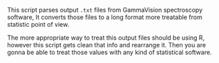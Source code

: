 This script parses output `.txt` files from GammaVision spectroscopy software, It converts those files to a long format more treatable from statistic point of view.

The more appropriate way to treat this output files should be using R, however this script gets clean that info and rearrange it. Then you are gonna be able to treat those values with any kind of statistical software.
